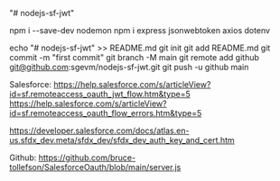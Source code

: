 "# nodejs-sf-jwt" 

 npm i --save-dev nodemon
 npm i express jsonwebtoken axios dotenv


 echo "# nodejs-sf-jwt" >> README.md
git init
git add README.md
git commit -m "first commit"
git branch -M main
git remote add github git@github.com:sgevm/nodejs-sf-jwt.git
git push -u github main



Salesforce:
https://help.salesforce.com/s/articleView?id=sf.remoteaccess_oauth_jwt_flow.htm&type=5
https://help.salesforce.com/s/articleView?id=sf.remoteaccess_oauth_flow_errors.htm&type=5

https://developer.salesforce.com/docs/atlas.en-us.sfdx_dev.meta/sfdx_dev/sfdx_dev_auth_key_and_cert.htm


Github:
https://github.com/bruce-tollefson/SalesforceOauth/blob/main/server.js

